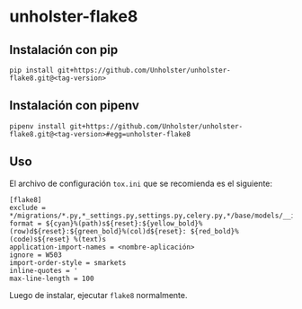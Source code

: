 # unholster-flake8

## Instalación con pip

`pip install git+https://github.com/Unholster/unholster-flake8.git@<tag-version>`

## Instalación con pipenv

`pipenv install git+https://github.com/Unholster/unholster-flake8.git@<tag-version>#egg=unholster-flake8`

## Uso

El archivo de configuración `tox.ini` que se recomienda es el siguiente:
```
[flake8]
exclude = */migrations/*.py,*_settings.py,settings.py,celery.py,*/base/models/__init__.py,*/base/__init__.py,docs
format = ${cyan}%(path)s${reset}:${yellow_bold}%(row)d${reset}:${green_bold}%(col)d${reset}: ${red_bold}%(code)s${reset} %(text)s
application-import-names = <nombre-aplicación>
ignore = W503
import-order-style = smarkets
inline-quotes = '
max-line-length = 100
```

Luego de instalar, ejecutar `flake8` normalmente.
